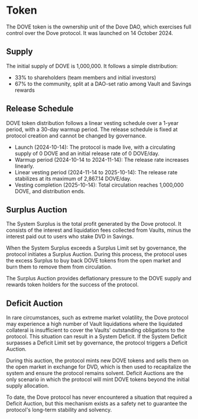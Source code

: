 # Token
The DOVE token is the ownership unit of the Dove DAO, which exercises full control over the Dove protocol. It was launched on 14 October 2024.

## Supply
The initial supply of DOVE is 1,000,000. It follows a simple distribution:

- 33% to shareholders (team members and initial investors)
- 67% to the community, split at a DAO-set ratio among Vault and Savings rewards
<div style="max-width: 400px; margin: 0 auto;">
  <canvas id="doveAllocationChart"></canvas>
</div>

<script src="https://cdn.jsdelivr.net/npm/chart.js"></script>
<script>
(function() {
    var ctx = document.getElementById('doveAllocationChart').getContext('2d');
    var data = [670000, 330000];
    var totalSum = data.reduce((a, b) => a + b, 0);
    var percentages = data.map(value => ((value / totalSum) * 100).toFixed(2));
    var doveAllocationChart = new Chart(ctx, {
        type: 'pie',
        data: {
            labels: ['Community', 'Shareholders'],
            datasets: [{
                data: data,
                backgroundColor: ['#36A2EB', '#4BC0C0'],
                borderWidth: 1
            }]
        },
        options: {
            responsive: true,
            devicePixelRatio: 2.5,
            plugins: {
                tooltip: {
                    callbacks: {
                        label: (context) => {
                                var label = context.label || '';
                                if (label) {
                                    label += ': ';
                                }
                                var value = context.raw;
                                var percentage = percentages[context.dataIndex];
                                label += value.toLocaleString() + ' (' + percentage + '%)';
                                return label;
                            }
                    }
                },
                legend: {
                    position: 'top',
                    labels: {
                        color: 'rgba(226, 228, 233, 0.82)'
                    }
                },
                title: {
                    display: true,
                    text: 'DOVE Allocation',
                    color: 'rgba(226, 228, 233, 0.82)'
                }
            }
        }
    });
})();
</script>

## Release Schedule
DOVE token distribution follows a linear vesting schedule over a 1-year period, with a 30-day warmup period. The release schedule is fixed at protocol creation and cannot be changed by governance.

- Launch (2024-10-14): The protocol is made live, with a circulating supply of 0 DOVE and an initial release rate of 0 DOVE/day.
- Warmup period (2024-10-14 to 2024-11-14): The release rate increases linearly.
- Linear vesting period (2024-11-14 to 2025-10-14): The release rate stabilizes at its maximum of 2,867.14 DOVE/day.
- Vesting completion (2025-10-14): Total circulation reaches 1,000,000 DOVE, and distribution ends.

<div style="max-width: 600px; margin: 0 auto;">
  <canvas id="doveSupplyChart"></canvas>
</div>
<script>
(function() {
    var ctx = document.getElementById('doveSupplyChart').getContext('2d');
    var currentDate = '2025-03-15';
    var l = 365, w = 30, s = 1000000, m = 2857.14285714285;
    var doveSupplyChart = new Chart(ctx, {
        type: 'line',
        data: {
            datasets: [{
                label: 'Total Supply',
                data: Array.from({length: 396}, function(_, i) {
                    var date = new Date(2024, 9, 14);
                    date.setDate(date.getDate() + i);
                    var x = i;
                    var y;
                    if (x < 0) {
                        y = 0;
                    } else if (x >= l) {
                        y = 1000000;
                    } else if (x < w) {
                        y = (m / (2 * w)) * Math.pow(x, 2);
                    } else {
                        y = (0.5 * w * m) + ((x - w) * m);
                    }
                    return {
                        x: date.toISOString().split('T')[0],
                        y: Math.round(y)
                    };
                }),
                fill: true,
                backgroundColor: 'rgba(54, 162, 235, 0.2)',
                borderColor: 'rgba(54, 162, 235, 1)',
                borderWidth: 1,
                pointRadius: 0
            }]
        },
        options: {
            responsive: true,
            devicePixelRatio: 2.5,
            scales: {
                x: {
                    type: 'category',
                    title: {
                        display: true,
                        text: 'Date',
                        color: 'rgba(226, 228, 233, 0.82)'
                    },
                    ticks: {
                        color: 'rgba(226, 228, 233, 0.82)',
                        maxTicksLimit: 4
                    }
                },
                y: {
                    title: {
                        display: true,
                        text: 'Total Supply',
                        color: 'rgba(226, 228, 233, 0.82)'
                    },
                    ticks: {
                        color: 'rgba(226, 228, 233, 0.82)'
                    },
                    beginAtZero: true
                }
            },
            plugins: {
                legend: {
                    display: false
                },
                title: {
                    display: true,
                    text: 'DOVE Supply',
                    color: 'rgba(226, 228, 233, 0.82)'
                },
                tooltip: {
                    mode: 'index',
                    intersect: false,
                },
                annotation: {
                    annotations: {
                        line1: {
                            type: 'line',
                            xMin: currentDate,
                            xMax: currentDate,
                            borderColor: 'red',
                            borderWidth: 2,
                        }
                    }
                }
            },
            hover: {
                mode: 'index',
                intersect: false
            }
        }
    });
})();
</script>

## Surplus Auction
The System Surplus is the total profit generated by the Dove protocol. It consists of the interest and liquidation fees collected from Vaults, minus the interest paid out to users who stake DVD in Savings.

When the System Surplus exceeds a Surplus Limit set by governance, the protocol initiates a Surplus Auction. During this process, the protocol uses the excess Surplus to buy back DOVE tokens from the open market and burn them to remove them from circulation.

The Surplus Auction provides deflationary pressure to the DOVE supply and rewards token holders for the success of the protocol.

## Deficit Auction
In rare circumstances, such as extreme market volatility, the Dove protocol may experience a high number of Vault liquidations where the liquidated collateral is insufficient to cover the Vaults' outstanding obligations to the protocol. This situation can result in a System Deficit. If the System Deficit surpasses a Deficit Limit set by governance, the protocol triggers a Deficit Auction.

During this auction, the protocol mints new DOVE tokens and sells them on the open market in exchange for DVD, which is then used to recapitalize the system and ensure the protocol remains solvent. Deficit Auctions are the only scenario in which the protocol will mint DOVE tokens beyond the initial supply allocation.

To date, the Dove protocol has never encountered a situation that required a Deficit Auction, but this mechanism exists as a safety net to guarantee the protocol's long-term stability and solvency.
